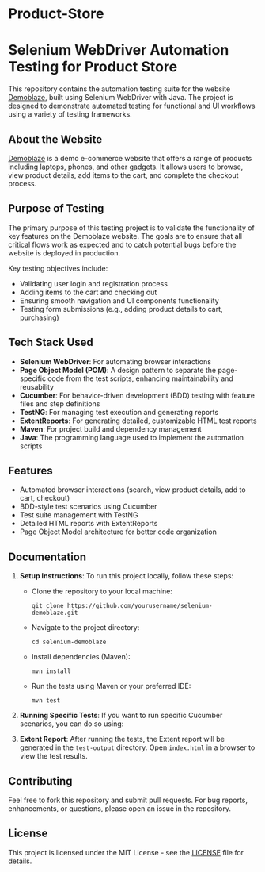 # Product-Store
# Selenium WebDriver Automation Testing for Product Store

This repository contains the automation testing suite for the website [Demoblaze](https://www.demoblaze.com/), built using Selenium WebDriver with Java. The project is designed to demonstrate automated testing for functional and UI workflows using a variety of testing frameworks.

## About the Website
[Demoblaze](https://www.demoblaze.com/) is a demo e-commerce website that offers a range of products including laptops, phones, and other gadgets. It allows users to browse, view product details, add items to the cart, and complete the checkout process.

## Purpose of Testing
The primary purpose of this testing project is to validate the functionality of key features on the Demoblaze website. The goals are to ensure that all critical flows work as expected and to catch potential bugs before the website is deployed in production.

Key testing objectives include:
- Validating user login and registration process
- Adding items to the cart and checking out
- Ensuring smooth navigation and UI components functionality
- Testing form submissions (e.g., adding product details to cart, purchasing)

## Tech Stack Used
- **Selenium WebDriver**: For automating browser interactions
- **Page Object Model (POM)**: A design pattern to separate the page-specific code from the test scripts, enhancing maintainability and reusability
- **Cucumber**: For behavior-driven development (BDD) testing with feature files and step definitions
- **TestNG**: For managing test execution and generating reports
- **ExtentReports**: For generating detailed, customizable HTML test reports
- **Maven**: For project build and dependency management
- **Java**: The programming language used to implement the automation scripts

## Features
- Automated browser interactions (search, view product details, add to cart, checkout)
- BDD-style test scenarios using Cucumber
- Test suite management with TestNG
- Detailed HTML reports with ExtentReports
- Page Object Model architecture for better code organization

## Documentation
1. **Setup Instructions**: To run this project locally, follow these steps:
   - Clone the repository to your local machine:
     ```
     git clone https://github.com/yourusername/selenium-demoblaze.git
     ```
   - Navigate to the project directory:
     ```
     cd selenium-demoblaze
     ```
   - Install dependencies (Maven):
     ```
     mvn install
     ```
   - Run the tests using Maven or your preferred IDE:
     ```
     mvn test
     ```

2. **Running Specific Tests**: If you want to run specific Cucumber scenarios, you can do so using:

3. **Extent Report**: After running the tests, the Extent report will be generated in the `test-output` directory. Open `index.html` in a browser to view the test results.

## Contributing
Feel free to fork this repository and submit pull requests. For bug reports, enhancements, or questions, please open an issue in the repository.

## License
This project is licensed under the MIT License - see the [LICENSE](LICENSE) file for details.
